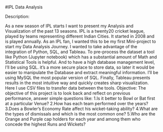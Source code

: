 #IPL Data Analysis

Description:

As a new season of IPL starts I want to present my Analysis and Visualization of the past 13 seasons. 
IPL is a twenty20 cricket league, played by teams representing different Indian Cities. It started in 2008 and is played annually.
As an IPL fan, I wanted this to be my first Mini-project to start my Data Analysis Journey.
I wanted to take advantage of the integration of Python, SQL, and Tableau.
To pre-process the dataset a tool like Python (Jupyter notebook) which has a substantial amount of Math and Statistical Tools is helpful. 
And to have a high database management level, I’ll be using SQL. it’s a more secure place to store data, so later it would be easier to manipulate the Database and extract meaningful information. I’ll be using MySQL the most popular version of SQL.
Finally, Tableau presents results in the most intuitive way and quickly creates sharp visualization.
Here I use CSV files to transfer data between the tools.
Objective:
The objective of this project is to look back and reflect on previous performance, answer simple questions like:
   1.Is it better to Bowl or Bat first at a particular Venue?
   2.How has each team performed over the years? 
   3.Does a Bowler’s Economy Rate affect his wicket-taking ability? 
   4.What are the types of dismissals and which is the most common one?
   5.Who are the Orange and Purple cap holders for each year and among them who concede the highest Runs and Wickets?

 

